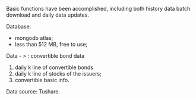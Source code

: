 Basic functions have been accomplished,
including both history data batch download and daily data updates.

Database:
- mongodb atlas;
- less than 512 MB, free to use;
  
Data - > : convertible bond data
1. daily k line of convertible bonds
2. daily k line of stocks of the issuers;
3. convertible basic info.
   
Data source: Tushare.

